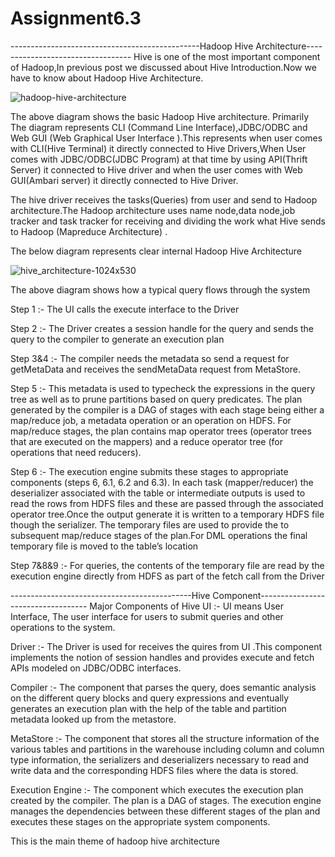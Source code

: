 # Assignment6.3


-----------------------------------------------Hadoop Hive Architecture---------------------------------- 
Hive is one of the most important component of Hadoop,In previous post we discussed about Hive Introduction.Now we have to know about Hadoop Hive Architecture.

![hadoop-hive-architecture](https://user-images.githubusercontent.com/34162166/35338451-0006b51a-0144-11e8-9e63-1d4d830a411e.jpg)

The above diagram shows the basic Hadoop Hive architecture. Primarily The diagram represents CLI (Command Line Interface),JDBC/ODBC and Web GUI (Web Graphical User Interface ).This represents when user comes with CLI(Hive Terminal) it directly connected to Hive Drivers,When User comes with JDBC/ODBC(JDBC Program) at that time by using API(Thrift Server) it connected to Hive driver and when the user comes with Web GUI(Ambari server) it directly connected to Hive Driver.

The hive driver receives the tasks(Queries) from user and send to Hadoop architecture.The Hadoop architecture uses name node,data node,job tracker and task tracker for receiving and dividing the work what Hive sends to Hadoop (Mapreduce Architecture) .

The below diagram represents clear internal Hadoop Hive Architecture 

![hive_architecture-1024x530](https://user-images.githubusercontent.com/34162166/35338454-004edf0c-0144-11e8-8f36-d7ae3d7fcf7e.png)


The above diagram shows how a typical query flows through the system

Step 1 :- The UI calls the execute interface to the Driver

Step 2 :- The Driver creates a session handle for the query and sends the query to the compiler to generate an execution plan

Step 3&4 :- The compiler needs the metadata so send a request for getMetaData and receives the sendMetaData request from MetaStore.

Step 5 :- This metadata is used to typecheck the expressions in the query tree as well as to prune partitions based on query predicates. The plan generated by the compiler  is a DAG of stages with each stage being either a map/reduce job, a metadata operation or an operation on HDFS. For map/reduce stages, the plan contains map operator trees (operator trees that are executed on the mappers) and a reduce operator tree (for operations that need reducers).

Step 6 :-  The execution engine submits these stages to appropriate components (steps 6, 6.1, 6.2 and 6.3). In each task (mapper/reducer) the deserializer associated with the table or intermediate outputs is used to read the rows from HDFS files and these are passed through the associated operator tree.Once the output generate  it is written to a temporary HDFS file though the serializer. The temporary files are used to provide the to subsequent map/reduce stages of the plan.For DML operations the final temporary file is moved to the table’s location

Step 7&8&9 :-  For queries, the contents of the temporary file are read by the execution engine directly from HDFS as part of the fetch call from the Driver




---------------------------------------------Hive Component-----------------------------------
Major Components of Hive 
UI :- UI means User Interface, The user interface for users to submit queries and other operations to the system.

Driver :- The Driver is used for receives the quires from UI .This component implements the notion of session handles and provides execute and fetch APIs modeled on JDBC/ODBC interfaces.

Compiler :- The component that parses the query, does semantic analysis on the different query blocks and query expressions and eventually generates an execution plan with the help of the table and partition metadata looked up from the metastore.

MetaStore :-  The component that stores all the structure information of the various tables and partitions in the warehouse including column and column type information, the serializers and deserializers necessary to read and write data and the corresponding HDFS files where the data is stored.

Execution Engine :- The component which executes the execution plan created by the compiler. The plan is a DAG of stages. The execution engine manages the dependencies between these different stages of the plan and executes these stages on the appropriate system components.

This is the main theme of hadoop hive architecture
